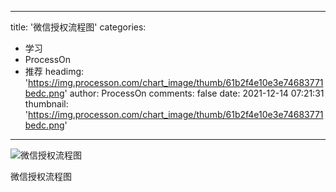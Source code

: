 
---
title: '微信授权流程图'
categories: 
 - 学习
 - ProcessOn
 - 推荐
headimg: 'https://img.processon.com/chart_image/thumb/61b2f4e10e3e74683771bedc.png'
author: ProcessOn
comments: false
date: 2021-12-14 07:21:31
thumbnail: 'https://img.processon.com/chart_image/thumb/61b2f4e10e3e74683771bedc.png'
---

<div>   
<img class="thumb" alt="微信授权流程图" src="https://img.processon.com/chart_image/thumb/61b2f4e10e3e74683771bedc.png" referrerpolicy="no-referrer">
<p>微信授权流程图</p>  
</div>
            